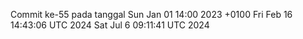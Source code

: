 Commit ke-55 pada tanggal Sun Jan 01 14:00 2023 +0100
Fri Feb 16 14:43:06 UTC 2024
Sat Jul  6 09:11:41 UTC 2024
